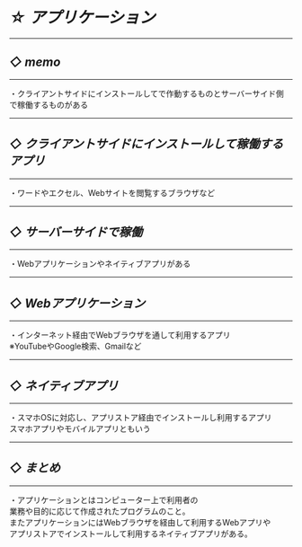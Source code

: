 # *☆ アプリケーション*
___
## *◇ memo*
___ 
・クライアントサイドにインストールしてで作動するものとサーバーサイド側  
で稼働するものがある  
___
## *◇ クライアントサイドにインストールして稼働するアプリ*
___
・ワードやエクセル、Webサイトを閲覧するブラウザなど
___
## *◇ サーバーサイドで稼働*
___
・Webアプリケーションやネイティブアプリがある
___
## *◇ Webアプリケーション*
___
・インターネット経由でWebブラウザを通して利用するアプリ  
※YouTubeやGoogle検索、Gmailなど  
___
## *◇ ネイティブアプリ*
___
・スマホOSに対応し、アプリストア経由でインストールし利用するアプリ  
スマホアプリやモバイルアプリともいう
___
## *◇ まとめ*
___
・アプリケーションとはコンピューター上で利用者の  
業務や目的に応じて作成されたプログラムのこと。  
またアプリケーションにはWebブラウザを経由して利用するWebアプリや  
アプリストアでインストールして利用するネイティブアプリがある。